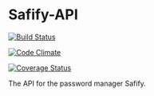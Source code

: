Safify-API
==================

[![Build Status](https://travis-ci.org/erikdiessel/safify-api.png?branch=master)](https://travis-ci.org/erikdiessel/safify-api)

[![Code Climate](https://codeclimate.com/github/erikdiessel/safify-api.png)](https://codeclimate.com/github/erikdiessel/safify-api)

[![Coverage Status](https://coveralls.io/repos/erikdiessel/safify-api/badge.png?branch=master)](https://coveralls.io/r/erikdiessel/safify-api?branch=master)

The API for the password manager Safify.
